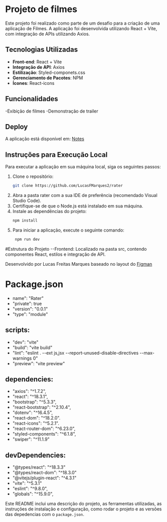 # Projeto de filmes

Este projeto foi realizado como parte de um desafio para a criação de uma aplicação de Filmes. A aplicação foi desenvolvida utilizando React + Vite, com integração de APIs utilizando Axios.

## Tecnologias Utilizadas

- **Front-end**: React + Vite
- **Integração de API**: Axios
- **Estilização**: Styled-componets.css
- **Gerenciamento de Pacotes**: NPM
- **Ícones**: React-icons

## Funcionalidades
-Exibição de filmes
-Demonstração de trailer


## Deploy

A aplicação está disponível em: [Notes](https://rater-green.vercel.app/)

## Instruções para Execução Local

Para executar a aplicação em sua máquina local, siga os seguintes passos:

1. Clone o repositório:
   ```bash
   git clone https://github.com/LucasFMarques2/rater
2. Abra a pasta rater com a sua IDE de preferência (recomendado Visual Studio Code).
6. Certifique-se de que o Node.js está instalado em sua máquina.
3. Instale as dependências do projeto:
   ```bash
   npm install
7. Para iniciar a aplicação, execute o seguinte comando:
    ```bash
     npm run dev
#Estrutura do Projeto
--Frontend: Localizado na pasta src, contendo componentes React, estilos e integração de API.

Desenvolvido por Lucas Freitas Marques baseado no layout do [Figman](https://www.figma.com/design/5R7UpmHp3XAf2VFzyQhQp0/Desafio-t%C3%A9cnico---FrontEnd?node-id=1-2&t=tW08Rtp3QWF6hTCo-0)

# Package.json

- name": "Rater"
- "private": true
- "version": "0.0.1"
- "type": "module"

## scripts:
- "dev": "vite"
- "build": "vite build"
- "lint": "eslint . --ext js,jsx --report-unused-disable-directives --max-warnings 0"
- "preview": "vite preview"

## dependencies:
- "axios": "^1.7.2",
- "react": "^18.3.1",
- "bootstrap": "^5.3.3",
- "react-bootstrap": "^2.10.4",
- "dotenv": "^16.4.5",
- "react-dom": "^18.2.0".
- "react-icons": "^5.2.1".
- "react-router-dom": "^6.23.0",
-  "styled-components": "^6.1.8",
-  "swiper": "^11.1.9"

## devDependencies:
- "@types/react": "^18.3.3"
- "@types/react-dom": "^18.3.0"
- "@vitejs/plugin-react": "^4.3.1"
- "vite": "^5.3.1"
- "eslint": "^9.8.0",
- "globals": "^15.9.0",

Este README inclui uma descrição do projeto, as ferramentas utilizadas, as instruções de instalação e configuração, como rodar o projeto e as versões das depedencias com o `package.json`.
